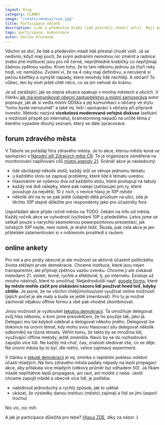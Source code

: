 ```yaml
---
layout: blog
category: CLANKY
image: "/static/media/ruce.jpg"
title: Participace občanů
description: Lidé a především mladí lidé přestali chodit volit. Mají pocit, že svým jednáním nemohou nic změnit a radnice jsou pro ně černé, neprůhledné krabičky co nepřijímají žádnou zpětnou vazbu.
tags: participace, komunikace
autor: Václav Klecanda
---
```


Všichni se diví, že lidé a především mladí lidé přestali chodit volit.
Já se nedivím, když mají pocit, že svým jednáním nemohou nic změnit a radnice (nebo jiné instituce) jsou pro ně černé, neprůhledné krabičky co nepřijímají žádnou zpětnou vazbu.
Krom toho, že to tam někomu jednou za čtyři roky hodí, víc nemůžou.
Zvolení ví, že na 4 roky mají definitivu, a nerušeně si pečou kšeftíky a vymýšlí nápady, které mnohdy lidé nechtějí.
A občan? To vůbec, ten by moh ještě chtít něco, co se jim nehodí do krámu.

Je až zarážející, jak se stejná situace opakuje v mnoha městech a obcích.
V článku [jak má komunikovat obecní zastupitelstvo a místní samospráva](https://www.marigold.cz/item/jak-ma-komunikovat-obecni-zastupitelstvo-a-mistni-samosprava-na-prikladu-brandysa-nad-labem) autor popisuje, jak ak si vedla místní ODSka a její komunikaci s občany ve stylu "tomu byste nerozuměl" a také mj. řeší i spolupráci s občany při přípravě investic.
Metodu nazývá __vícekolová moderovaná veřejná diskuse__ (setkání s možností přispět po internetu), brainstorming nápadů na určité téma z kterého vypadne dlouhý seznam, který se dále zpracovává.

## forum zdravého města

V Táboře se pořádájí fóra zdravého města.
Je to akce, kterou město koná ve spolupráci s [Národní síťí Zdravých měst ČR](http://www.nszm.cz).
To je organizace zaměřená na monitorování naplňování cílů [místní agendy 21](http://www.ma21.cz).
Scénář akce je následovný:
- lidé obcházejí několik stolů; každý stůl se věnuje jednomu tématu
- u každého stolu se zapisují problémy, které lidé k tématu uvedou
- hlasováním se vyberou dva od každého stolu, které postupují na tabuly
- každý má dvě nálepky, které pak nalepí (zahlasuje) pro ty, které považuje za největší; 10 z nich, s nevíce hlasy je _10P města_
- několik dní na to se pak ještě (údajně) dělá průzkum na ulici, zda je těchto _10P_ stejně důležite pro respondenty jako pro účastníky fora

Uspořádání akce přijde ročně město na TODO: čekám na info od města.
Každý ročník akce se vyhodnotí (vy)řešení 10P z předešlého.
Letos jsme se setkali pouze s narychlo sesmolenou powerpointovou prezentací, jak loňských _10P_ nejde, není nutné, je drahé řešit.
Škoda, pak celá akce je jen přátelské zalamentování si v noblesním prostředí s rautem.

## online ankety

Pro mě a pro piráty obecně je ale možnost se aktivně účastnit politického života stěžejní prvek demokracie.
Chceme instituce, které jsou nejen transparentní, ale přijímají zpětnou vazbu zvenku.
Chceme ji ale získávat metodami 21. století, levně, rychle a efektivně, tj. po internetu.
Existuje už mnoho nástrojů, které to umožňují.
Nejjednodušší např. [google forms](https://www.google.com/forms/about/), které __by město mohlo začít pro získávání názoru lidí používat hned teď, kdyby chtělo__.
Je jasné, že ne všichni chtějí/mohou/umí využívat online možností (jejich počet je ale malý a bude se ještě zmenšovat).
Pro ty je možné zachovat nějakou offline formu a obě pak vhodně zkombinovat.

Jinou možností je vyzkoušet [tekutou demokracii](http://www.piratskelisty.cz/clanek-1626-tekuta-demokracie-skutecna-demokracie-pro-21-stoleti).
Ta umožňuje delegovat svůj hlas někomu, o kom jsme presvědčeni, že ho použije tak, jako já.
Delegaci mu lze kdykoli odebrat a delogovat někoho jiného.
Delegovat lze dokonce na úrovni témat, kdy mohu svou hlasovací sílu delegovat několik odborníků na různá témata.
Věřím tomu, že takto by se množina lidí, využívající offline metody, ještě zmenšila.
Navíc by se do rozhodování zapojilo více lidí.
Ne každý má chuť, čas, znalosti sledovat vše, co se děje.
Na úrovni města by to byl, dle mého, velice zajímavý experiment.

V článku o [tekuté demokracii](http://www.piratskelisty.cz/clanek-1626-tekuta-demokracie-skutecna-demokracie-pro-21-stoleti) je mj. zmínka o rapidním poklesu volební účasti mladých.
Na foru zdravého města padaly nápady na lepší propagaci akce, aby přilákala více mladých (věkový průměr byl odhadem 50).
Já říkám mladé nepřitáhne lepší propagace, ani raut, ani modré z nebe.
Jestli chceme zapojit mladé a obecně více lidí, je potřeba:
- nabídnout jednoduchý a rychlý způsob, jak to udělat
- ukázat, že výsledky danou instituci (město) zajímají a řídí se jimi (aspoň trochu)

Nic víc, nic míň.

A jak je participace důležitá pro tebe? [Hlasuj ZDE](https://docs.google.com/forms/d/e/1FAIpQLSfvIZvSE1Gi2whlGysgl-R8KcZkJEsy1_Fx1glsZkht8DuYzg/viewform), díky za názor :)
